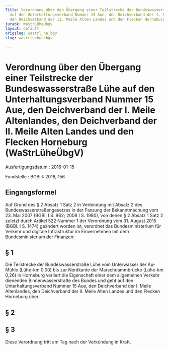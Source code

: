 ```yaml
---
Title: Verordnung über den Übergang einer Teilstrecke der Bundeswasserstraße Lühe
  auf den Unterhaltungsverband Nummer 15 Aue, den Deichverband der I. Meile Altenlandes,
  den Deichverband der II. Meile Alten Landes und den Flecken Horneburg
jurabk: WaStrLüheÜbgV
layout: default
origslug: wastrl_he_bgv
slug: wastrlueheuebgv

---
```


# Verordnung über den Übergang einer Teilstrecke der Bundeswasserstraße Lühe auf den Unterhaltungsverband Nummer 15 Aue, den Deichverband der I. Meile Altenlandes, den Deichverband der II. Meile Alten Landes und den Flecken Horneburg (WaStrLüheÜbgV)

Ausfertigungsdatum
:   2016-01-15

Fundstelle
:   BGBl I: 2016, 156


## Eingangsformel

Auf Grund des § 2 Absatz 1 Satz 2 in Verbindung mit Absatz 2 des Bundeswasserstraßengesetzes in der Fassung der Bekanntmachung vom 23. Mai 2007 (BGBl. I S. 962; 2008 I S. 1980), von denen § 2 Absatz 1 Satz 2 zuletzt durch Artikel 522 Nummer 1 der Verordnung vom 31. August 2015 (BGBl. I S. 1474) geändert worden ist, verordnet das Bundesministerium für Verkehr und digitale Infrastruktur im Einvernehmen mit dem Bundesministerium der Finanzen:


## § 1

Die Teilstrecke der Bundeswasserstraße Lühe vom Unterwasser der Au-Mühle (Lühe-km 0,00) bis zur Nordkante der Marschdammbrücke (Lühe-km 0,26) in Horneburg verliert die Eigenschaft einer dem allgemeinen Verkehr dienenden Binnenwasserstraße des Bundes und geht auf den Unterhaltungsverband Nummer 15 Aue, den Deichverband der I. Meile Altenlandes, den Deichverband der II. Meile Alten Landes und den Flecken Horneburg über.


## § 2



## § 3

Diese Verordnung tritt am Tag nach der Verkündung in Kraft.


